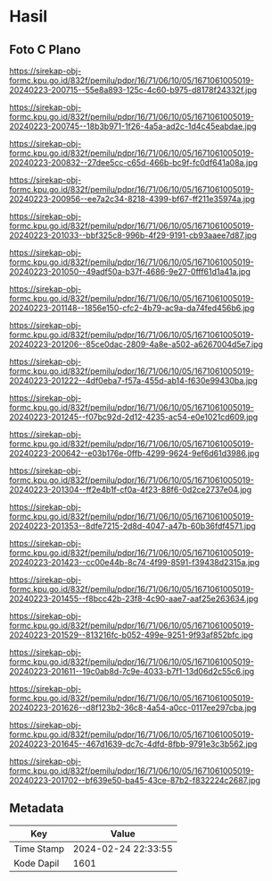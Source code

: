 # Hasil

## Foto C Plano

https://sirekap-obj-formc.kpu.go.id/832f/pemilu/pdpr/16/71/06/10/05/1671061005019-20240223-200715--55e8a893-125c-4c60-b975-d8178f24332f.jpg

https://sirekap-obj-formc.kpu.go.id/832f/pemilu/pdpr/16/71/06/10/05/1671061005019-20240223-200745--18b3b971-1f26-4a5a-ad2c-1d4c45eabdae.jpg

https://sirekap-obj-formc.kpu.go.id/832f/pemilu/pdpr/16/71/06/10/05/1671061005019-20240223-200832--27dee5cc-c65d-466b-bc9f-fc0df641a08a.jpg

https://sirekap-obj-formc.kpu.go.id/832f/pemilu/pdpr/16/71/06/10/05/1671061005019-20240223-200956--ee7a2c34-8218-4399-bf67-ff211e35974a.jpg

https://sirekap-obj-formc.kpu.go.id/832f/pemilu/pdpr/16/71/06/10/05/1671061005019-20240223-201033--bbf325c8-996b-4f29-9191-cb93aaee7d87.jpg

https://sirekap-obj-formc.kpu.go.id/832f/pemilu/pdpr/16/71/06/10/05/1671061005019-20240223-201050--49adf50a-b37f-4686-9e27-0fff61d1a41a.jpg

https://sirekap-obj-formc.kpu.go.id/832f/pemilu/pdpr/16/71/06/10/05/1671061005019-20240223-201148--1856e150-cfc2-4b79-ac9a-da74fed456b6.jpg

https://sirekap-obj-formc.kpu.go.id/832f/pemilu/pdpr/16/71/06/10/05/1671061005019-20240223-201206--85ce0dac-2809-4a8e-a502-a6267004d5e7.jpg

https://sirekap-obj-formc.kpu.go.id/832f/pemilu/pdpr/16/71/06/10/05/1671061005019-20240223-201222--4df0eba7-f57a-455d-ab14-f630e99430ba.jpg

https://sirekap-obj-formc.kpu.go.id/832f/pemilu/pdpr/16/71/06/10/05/1671061005019-20240223-201245--f07bc92d-2d12-4235-ac54-e0e1021cd609.jpg

https://sirekap-obj-formc.kpu.go.id/832f/pemilu/pdpr/16/71/06/10/05/1671061005019-20240223-200642--e03b176e-0ffb-4299-9624-9ef6d61d3986.jpg

https://sirekap-obj-formc.kpu.go.id/832f/pemilu/pdpr/16/71/06/10/05/1671061005019-20240223-201304--ff2e4b1f-cf0a-4f23-88f6-0d2ce2737e04.jpg

https://sirekap-obj-formc.kpu.go.id/832f/pemilu/pdpr/16/71/06/10/05/1671061005019-20240223-201353--8dfe7215-2d8d-4047-a47b-60b36fdf4571.jpg

https://sirekap-obj-formc.kpu.go.id/832f/pemilu/pdpr/16/71/06/10/05/1671061005019-20240223-201423--cc00e44b-8c74-4f99-8591-f39438d2315a.jpg

https://sirekap-obj-formc.kpu.go.id/832f/pemilu/pdpr/16/71/06/10/05/1671061005019-20240223-201455--f8bcc42b-23f8-4c90-aae7-aaf25e263634.jpg

https://sirekap-obj-formc.kpu.go.id/832f/pemilu/pdpr/16/71/06/10/05/1671061005019-20240223-201529--813216fc-b052-499e-9251-9f93af852bfc.jpg

https://sirekap-obj-formc.kpu.go.id/832f/pemilu/pdpr/16/71/06/10/05/1671061005019-20240223-201611--19c0ab8d-7c9e-4033-b7f1-13d06d2c55c6.jpg

https://sirekap-obj-formc.kpu.go.id/832f/pemilu/pdpr/16/71/06/10/05/1671061005019-20240223-201626--d8f123b2-36c8-4a54-a0cc-0117ee297cba.jpg

https://sirekap-obj-formc.kpu.go.id/832f/pemilu/pdpr/16/71/06/10/05/1671061005019-20240223-201645--467d1639-dc7c-4dfd-8fbb-9791e3c3b562.jpg

https://sirekap-obj-formc.kpu.go.id/832f/pemilu/pdpr/16/71/06/10/05/1671061005019-20240223-201702--bf639e50-ba45-43ce-87b2-f832224c2687.jpg


## Metadata

| Key        | Value               |
| ---------- | ------------------- |
| Time Stamp | 2024-02-24 22:33:55 |
| Kode Dapil | 1601                |



